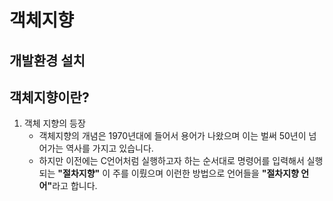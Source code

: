 # 객체지향

## 개발환경 설치

## 객체지향이란?
  1. 객체 지향의 등장
      * 객체지향의 개념은 1970년대에 들어서 용어가 나왔으며 이는 벌써 50년이 넘어가는 역사를 가지고 있습니다.
      * 하지만 이전에는 C언어처럼 실행하고자 하는 순서대로 명령어를 입력해서 실행되는 <b>"절차지향"</b> 이 주를 이뤘으며 이런한 방법으로 언어들을 <b>"절차지향 언어"</b>라고 합니다.
